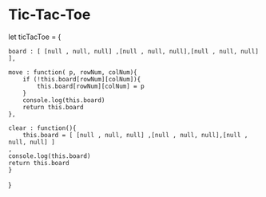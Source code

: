 # Tic-Tac-Toe

let ticTacToe = {

    board : [ [null , null, null] ,[null , null, null],[null , null, null] ],

    move : function( p, rowNum, colNum){
        if (!this.board[rowNum][colNum]){
            this.board[rowNum][colNum] = p
        }
        console.log(this.board)
        return this.board
    },

    clear : function(){
        this.board = [ [null , null, null] ,[null , null, null],[null , null, null] ]
    ,
    console.log(this.board)
    return this.board
    }
}
